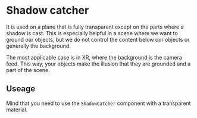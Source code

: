 # Shadow catcher

It is used on a plane that is fully transparent except on the parts where a shadow is cast. This is especially helpful in a scene where we want to ground our objects, but we do not control the content below our objects or generally the background.

The most applicable case is in XR, where the background is the camera feed. This way, your objects make the illusion that they are grounded and a part of the scene. 

## Useage

Mind that you need to use the `ShadowCatcher` component with a transparent material.